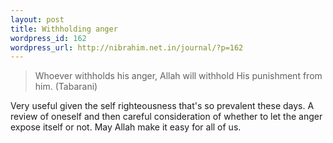 ```yaml
--- 
layout: post
title: Withholding anger
wordpress_id: 162
wordpress_url: http://nibrahim.net.in/journal/?p=162
---
```

<blockquote>Whoever withholds his anger, Allah will withhold His punishment from him. (Tabarani)</blockquote>

Very useful given the self righteousness that's so prevalent these days. A review of oneself and then careful consideration of whether to let the anger expose itself or not. May Allah make it easy for all of us. 
